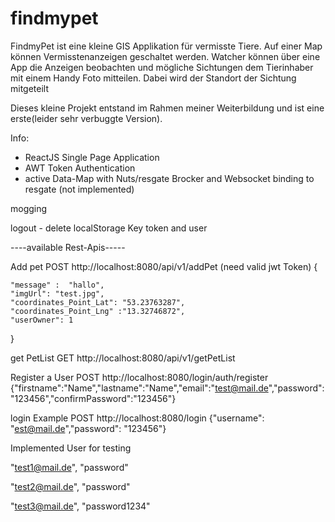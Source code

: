 # findmypet

FindmyPet ist eine kleine GIS Applikation für vermisste Tiere. Auf einer Map können Vermisstenanzeigen geschaltet werden. Watcher können über eine App die Anzeigen beobachten und mögliche Sichtungen dem Tierinhaber mit einem Handy Foto mitteilen. Dabei wird der Standort der Sichtung mitgeteilt

Dieses kleine Projekt entstand im Rahmen meiner Weiterbildung und ist eine erste(leider sehr verbuggte Version).

Info:

- ReactJS Single Page Application
- AWT Token Authentication
- active Data-Map with Nuts/resgate Brocker and Websocket binding to resgate (not implemented)

mogging 

logout - delete localStorage Key token and user

----available Rest-Apis-----

Add pet
POST http://localhost:8080/api/v1/addPet (need valid jwt Token)
{

    "message" :  "hallo",
    "imgUrl": "test.jpg",
    "coordinates_Point_Lat": "53.23763287",
    "coordinates_Point_Lng" :"13.32746872",
    "userOwner": 1

}

get PetList
GET http://localhost:8080/api/v1/getPetList

Register a User
POST http://localhost:8080/login/auth/register
{"firstname":"Name","lastname":"Name","email":"test@mail.de","password":"123456","confirmPassword":"123456"}


login Example
POST http://localhost:8080/login
{"username": "est@mail.de","password": "123456"}

Implemented User for testing<br>

"test1@mail.de", "password"<br>

"test2@mail.de", "password"<br>

"test3@mail.de", "password1234"<br>
